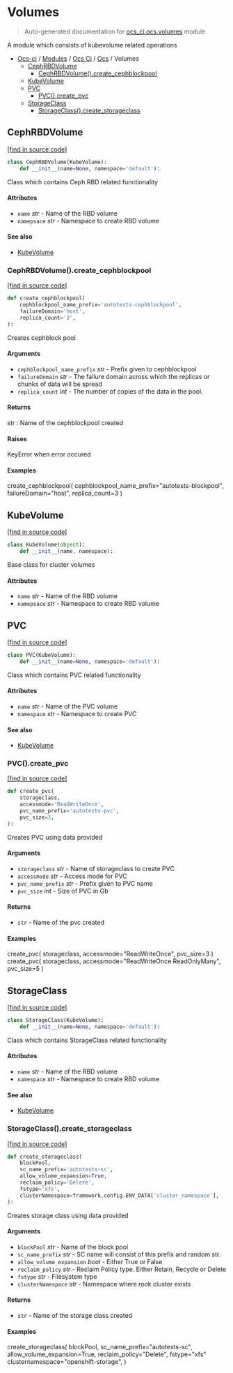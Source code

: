 # Volumes

> Auto-generated documentation for [ocs_ci.ocs.volumes](https://github.com/gklein/ocs-ci/blob/master/ocs_ci/ocs/volumes.py) module.

A module which consists of kubevolume related operations

- [Ocs-ci](../../README.md#ocs-ci) / [Modules](../../MODULES.md#ocs-ci-modules) / [Ocs Ci](../index.md#ocs-ci) / [Ocs](index.md#ocs) / Volumes
    - [CephRBDVolume](#cephrbdvolume)
        - [CephRBDVolume().create_cephblockpool](#cephrbdvolumecreate_cephblockpool)
    - [KubeVolume](#kubevolume)
    - [PVC](#pvc)
        - [PVC().create_pvc](#pvccreate_pvc)
    - [StorageClass](#storageclass)
        - [StorageClass().create_storageclass](#storageclasscreate_storageclass)

## CephRBDVolume

[[find in source code]](https://github.com/gklein/ocs-ci/blob/master/ocs_ci/ocs/volumes.py#L35)

```python
class CephRBDVolume(KubeVolume):
    def __init__(name=None, namespace='default'):
```

Class which contains Ceph RBD related functionality

#### Attributes

- `name` *str* - Name of the RBD volume
- `namepsace` *str* - Namespace to create RBD volume

#### See also

- [KubeVolume](#kubevolume)

### CephRBDVolume().create_cephblockpool

[[find in source code]](https://github.com/gklein/ocs-ci/blob/master/ocs_ci/ocs/volumes.py#L58)

```python
def create_cephblockpool(
    cephblockpool_name_prefix='autotests-cephblockpool',
    failureDomain='host',
    replica_count='3',
):
```

Creates cephblock pool

#### Arguments

- `cephblockpool_name_prefix` *str* - Prefix given to cephblockpool
- `failureDomain` *str* - The failure domain across which the
                     replicas or chunks of data will be spread
- `replica_count` *int* - The number of copies of the data in the pool.

#### Returns

str : Name of the cephblockpool created

#### Raises

KeyError when error occured

#### Examples

create_cephblockpool(
    cephblockpool_name_prefix="autotests-blockpool",
    failureDomain="host",
    replica_count=3
)

## KubeVolume

[[find in source code]](https://github.com/gklein/ocs-ci/blob/master/ocs_ci/ocs/volumes.py#L19)

```python
class KubeVolume(object):
    def __init__(name, namespace):
```

Base class for cluster volumes

#### Attributes

- `name` *str* - Name of the RBD volume
- `namepsace` *str* - Namespace to create RBD volume

## PVC

[[find in source code]](https://github.com/gklein/ocs-ci/blob/master/ocs_ci/ocs/volumes.py#L184)

```python
class PVC(KubeVolume):
    def __init__(name=None, namespace='default'):
```

Class which contains PVC related functionality

#### Attributes

- `name` *str* - Name of the PVC volume
- `namespace` *str* - Namespace to create PVC

#### See also

- [KubeVolume](#kubevolume)

### PVC().create_pvc

[[find in source code]](https://github.com/gklein/ocs-ci/blob/master/ocs_ci/ocs/volumes.py#L205)

```python
def create_pvc(
    storageclass,
    accessmode='ReadWriteOnce',
    pvc_name_prefix='autotests-pvc',
    pvc_size=3,
):
```

Creates PVC using data provided

#### Arguments

- `storageclass` *str* - Name of storageclass to create PVC
- `accessmode` *str* - Access mode for PVC
- `pvc_name_prefix` *str* - Prefix given to PVC name
- `pvc_size` *int* - Size of PVC in Gb

#### Returns

- `str` - Name of the pvc created

#### Examples

create_pvc(
    storageclass,
    accessmode="ReadWriteOnce",
    pvc_size=3
)
create_pvc(
    storageclass,
    accessmode="ReadWriteOnce ReadOnlyMany",
    pvc_size=5
)

## StorageClass

[[find in source code]](https://github.com/gklein/ocs-ci/blob/master/ocs_ci/ocs/volumes.py#L103)

```python
class StorageClass(KubeVolume):
    def __init__(name=None, namespace='default'):
```

Class which contains StorageClass related functionality

#### Attributes

- `name` *str* - Name of the RBD volume
- `namespace` *str* - Namespace to create RBD volume

#### See also

- [KubeVolume](#kubevolume)

### StorageClass().create_storageclass

[[find in source code]](https://github.com/gklein/ocs-ci/blob/master/ocs_ci/ocs/volumes.py#L125)

```python
def create_storageclass(
    blockPool,
    sc_name_prefix='autotests-sc',
    allow_volume_expansion=True,
    reclaim_policy='Delete',
    fstype='xfs',
    clusterNamespace=framework.config.ENV_DATA['cluster_namespace'],
):
```

Creates storage class using data provided

#### Arguments

- `blockPool` *str* - Name of the block pool
- `sc_name_prefix` *str* - SC name will consist of this prefix and
                      random str.
- `allow_volume_expansion` *bool* - Either True or False
- `reclaim_policy` *str* - Reclaim Policy type. Either Retain,
                      Recycle or Delete
- `fstype` *str* - Filesystem type
- `clusterNamespace` *str* - Namespace where rook cluster exists

#### Returns

- `str` - Name of the storage class created

#### Examples

create_storageclass(
    blockPool,
    sc_name_prefix="autotests-sc",
    allow_volume_expansion=True,
    reclaim_policy="Delete",
    fstype="xfs"
    clusternamespace="openshift-storage",
)
